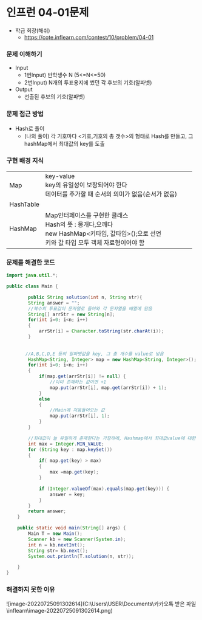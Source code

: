 # 인프런 04-01문제

- 학급 회장(해쉬)
  - https://cote.inflearn.com/contest/10/problem/04-01

### 문제 이해하기

* Input
  * 1번Input)  반학생수 N (5<=N<=50)
  * 2번Input)  N개의 투표용지에 썼던 각 후보의 기호(알파벳)
* Output
  * 선출된 후보의 기호(알파벳)

### 문제 접근 방법

* Hash로 풀이
  * (나의 풀이) 각 기호마다 <기호,기호의 총 갯수>의 형태로 Hash를 만들고, 그 hashMap에서 최대값의 key를 도출



### 구현 배경 지식

|           |                                                              |      |      |
| --------- | ------------------------------------------------------------ | ---- | ---- |
| Map       | key-value<br>key의 유일성이 보장되어야 한다<br>데이터를 추가할 때 순서의 의미가 없음(순서가 없음) |      |      |
| HashTable |                                                              |      |      |
| HashMap   | Map인터페이스를 구현한 클래스<br>Hash의 뜻 : 뭉개다,으깨다 <br>new HashMap<키타입, 값타입>();으로 선언<br>키와 값 타입 모두 객체 자료형이어야 함 |      |      |



### 문제를 해결한 코드

```java
import java.util.*;

public class Main {

        public String solution(int n, String str){
        String answer = "";
        //복수의 투표값이 문자열로 들어와 각 문자열을 배열에 담음
        String[] arrStr = new String[n];
        for(int i=0; i<n; i++)
        {
            arrStr[i] = Character.toString(str.charAt(i));
        }
            
            
       //A,B,C,D,E 등의 알파벳값을 key, 그 총 개수를 value로 넣음
        HashMap<String, Integer> map = new HashMap<String, Integer>();
        for(int i=0; i<n; i++)
        {
            if(map.get(arrStr[i]) != null) {
                //이미 존재하는 값이면 +1
                map.put(arrStr[i], map.get(arrStr[i]) + 1);
            }
            else
            {
                //Main에 처음들어오는 값
                map.put(arrStr[i], 1);
            }
        }

        //최대값이 늘 유일하게 존재한다는 가정하에, Hashmap에서 최대값value에 대한 key 가져오는 for문 
        int max = Integer.MIN_VALUE;
        for (String key : map.keySet())
        {
            if( map.get(key) > max)
            {
                max =map.get(key);
            }

            if (Integer.valueOf(max).equals(map.get(key))) {
                answer = key;
            }
        }
        return answer;
    }

    public static void main(String[] args) {
        Main T = new Main();
        Scanner kb = new Scanner(System.in);
        int n = kb.nextInt();
        String str= kb.next();
        System.out.println(T.solution(n, str));

    }
}

```

### 해결하지 못한 이유

![image-20220725091302614](C:\Users\USER\Documents\카카오톡 받은 파일\inflearn\image-20220725091302614.png)